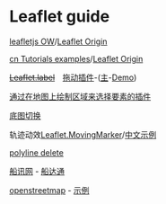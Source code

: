 # Leaflet guide

[leafletjs OW](https://leafletjs.com/reference.html)/[Leaflet Origin](https://github.com/Leaflet/Leaflet)

[cn Tutorials examples](https://leafletjs.cn/examples.html)/[Leaflet Origin](https://github.com/NICEXAI/leaflet_zh)

~~[Leaflet.label](https://github.com/Leaflet/Leaflet.label)~~&emsp;[拖动插件](https://github.com/Leaflet/Path.Drag.js)-([主](https://www.javascriptcn.com/post/32271)-[Demo](https://www.javascriptcn.com/post/37557#examples))

[通过在地图上绘制区域来选择要素的插件](https://github.com/sandropibia/Leaflet.SelectAreaFeature)

[底图切换](https://github.com/clavijojuan/L.switchBasemap)

轨迹动效[Leaflet.MovingMarker](https://github.com/ewoken/Leaflet.MovingMarker)/[中文示例](https://blog.csdn.net/BADAO_LIUMANG_QIZHI/article/details/122412374)

[polyline delete](https://gis.stackexchange.com/questions/333286/remove-a-drawn-polyline-from-leaflet-map)

[船讯网](https://www.shipxy.com/Ship/Index) - [船达通](http://www.shipdt.com/shipdt/#/)

[openstreetmap](https://www.openstreetmap.org/) - [示例](https://www.openstreetmap.org/traces)
